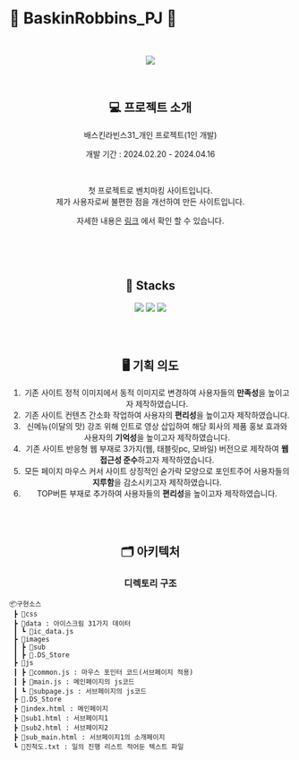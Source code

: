 # 🍨 BaskinRobbins_PJ 🍦

<br />

<p align="center">
  <img src="https://github.com/user-attachments/assets/8655eb6e-3304-4a7d-92d4-0ec3e0162e18">
</p>

<br />

<div align=center> 
  
  ## 💻 프로젝트 소개 
  <p>배스킨라빈스31_개인 프로젝트(1인 개발) </p>
  <p>개발 기간 : 2024.02.20 - 2024.04.16 </p> <br />
  <p> 첫 프로젝트로 벤치마킹 사이트입니다. <br /> 제가 사용자로써 불편한 점을 개선하여 만든 사이트입니다.</p>
  
 자세한 내용은 [링크](https://www.notion.so/31_-1-96d5b7ed3a7f4d4e8e4c7e6e283ada44) 에서 확인 할 수 있습니다. 



<br />

<br />

<br />

## 🔧 Stacks
<img src="https://img.shields.io/badge/HTML-E34F26?style=flat-square&logo=HTML5&logoColor=white"/> <img src="https://img.shields.io/badge/CSS-1572B6?style=flat-square&logo=CSS3&logoColor=white"/> <img src="https://img.shields.io/badge/JavaScript-F7DF1E?style=flat-square&logo=javascript&logoColor=white"/>


<br />
<br />

## 🖥️ 기획 의도
1.  기존 사이트 정적 이미지에서 동적 이미지로 변경하여 사용자들의 **만족성**을 높이고자 제작하였습니다.
2. 기존 사이트 컨텐츠 간소화 작업하여 사용자의 **편리성**을 높이고자 제작하였습니다.
3. 신메뉴(이달의 맛) 강조 위해 인트로 영상 삽입하여 해당 회사의 제품 홍보 효과와 사용자의 **기억성**을 높이고자 제작하였습니다.
4. 기존 사이트 반응형 웹 부재로 3가지(웹, 태블릿pc, 모바일) 버전으로 제작하여 **웹 접근성 준수**하고자 제작하였습니다.
5. 모든 페이지 마우스 커서 사이트 상징적인 숟가락 모양으로 포인트주어 사용자들의 **지루함**을 감소시키고자 제작하였습니다.
6. TOP버튼 부재로 추가하여 사용자들의 **편리성**을 높이고자 제작하였습니다.


<br />
<br />

## 🗂️ 아키텍처
### 디렉토리 구조

</div>

```
📦구현소스
 ┣ 📂css
 ┣ 📂data : 아이스크림 31가지 데이터
 ┃ ┗ 📜ic_data.js
 ┣ 📂images 
 ┃ ┣ 📂sub
 ┃ ┣ 📜.DS_Store
 ┣ 📂js
 ┃ ┣ 📜common.js : 마우스 포인터 코드(서브페이지 적용)
 ┃ ┣ 📜main.js : 메인페이지의 js코드
 ┃ ┗ 📜subpage.js : 서브페이지의 js코드
 ┣ 📜.DS_Store
 ┣ 📜index.html : 메인페이지
 ┣ 📜sub1.html : 서브페이지1
 ┣ 📜sub2.html : 서브페이지2
 ┣ 📜sub_main.html : 서브페이지1의 소개페이지
 ┗ 📜진척도.txt : 일의 진행 리스트 적어둔 텍스트 파일
```





